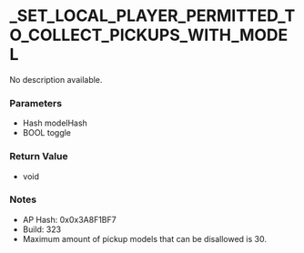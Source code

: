 # _SET_LOCAL_PLAYER_PERMITTED_TO_COLLECT_PICKUPS_WITH_MODEL

No description available.

### Parameters
* Hash modelHash
* BOOL toggle

### Return Value
* void

### Notes
* AP Hash: 0x0x3A8F1BF7
* Build: 323
* Maximum amount of pickup models that can be disallowed is 30.

